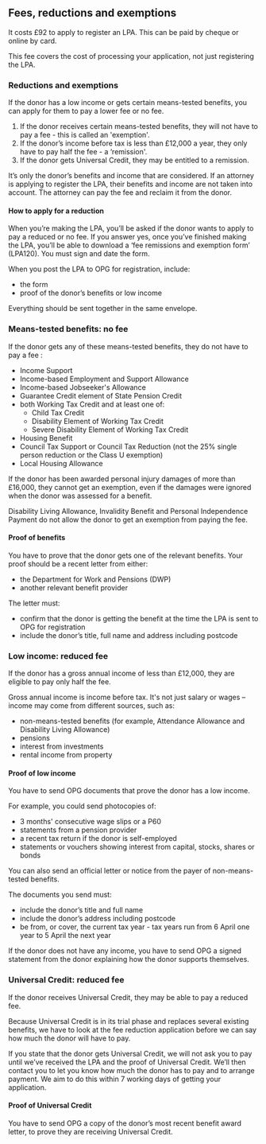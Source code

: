 ## Fees, reductions and exemptions

It costs £92 to apply to register an LPA. This can be paid by cheque or online by card.

This fee covers the cost of processing your application, not just registering the LPA.

### Reductions and exemptions

If the donor has a low income or gets certain means-tested benefits, you can apply for them to pay a lower fee or no fee.

1. If the donor receives certain means-tested benefits, they will not have to pay a fee - this is called an 'exemption'.
2. If the donor’s income before tax is less than £12,000 a year, they only have to pay half the fee - a ‘remission'.
3. If the donor gets Universal Credit, they may be entitled to a remission.

It’s only the donor’s benefits and income that are considered. If an attorney is applying to register the LPA, their benefits and income are not taken into account. The attorney can pay the fee and reclaim it from the donor.

#### How to apply for a reduction

When you’re making the LPA, you’ll be asked if the donor wants to apply to pay a reduced or no fee. If you answer yes, once you’ve finished making the LPA, you’ll be able to download a ‘fee remissions and exemption form’ (LPA120). You must sign and date the form.

When you post the LPA to OPG for registration, include:

* the  form
* proof of the donor’s benefits or low income

Everything should be sent together in the same envelope.

### Means-tested benefits: no fee

If the donor gets any of these means-tested benefits, they do not have to pay a fee :

* Income Support
* Income-based Employment and Support Allowance
* Income-based Jobseeker's Allowance
* Guarantee Credit element of State Pension Credit
* both Working Tax Credit and at least one of:
    * Child Tax Credit
    * Disability Element of Working Tax Credit
    * Severe Disability Element of Working Tax Credit
* Housing Benefit
* Council Tax Support or Council Tax Reduction (not the 25% single person reduction or the Class U exemption)
* Local Housing Allowance

If the donor has been awarded personal injury damages of more than £16,000, they cannot get an exemption, even if the damages were ignored when the donor was assessed for a benefit.

Disability Living Allowance, Invalidity Benefit and Personal Independence Payment do not allow the donor to get an exemption from paying the fee.

#### Proof of benefits

You have to prove that the donor gets one of the relevant benefits. Your proof should be a recent letter from either:

* the Department for Work and Pensions (DWP)
* another relevant benefit provider

The letter must:

* confirm that the donor is getting the benefit at the time the LPA is sent to OPG for registration
* include the donor’s title, full name and address including postcode

### Low income: reduced fee

If the donor has a gross annual income of less than £12,000, they are eligible to pay only half the fee.

Gross annual income is income before tax. It's not just salary or wages – income may come from different sources, such as:

* non-means-tested benefits (for example, Attendance Allowance and Disability Living Allowance)
* pensions
* interest from investments
* rental income from property

#### Proof of low income

You have to send OPG documents that prove the donor has a low income.

For example, you could send photocopies of:

* 3 months' consecutive wage slips or a P60
* statements from a pension provider
* a recent tax return if the donor is self-employed
* statements or vouchers showing interest from capital, stocks, shares or bonds

You can also send an official letter or notice from the payer of non-means-tested benefits.

The documents you send must:

* include the donor’s title and full name
* include the donor’s address including postcode
* be from, or cover, the current tax year - tax years run from 6 April one year to 5 April the next year

If the donor does not have any income, you have to send OPG a signed statement from the donor explaining how the donor supports themselves.

### Universal Credit: reduced fee

If the donor receives Universal Credit, they may be able to pay a reduced fee.

Because Universal Credit is in its trial phase and replaces several existing benefits, we have to look at the fee reduction application before we can say how much the donor will have to pay.

If you state that the donor gets Universal Credit, we will not ask you to pay until we’ve received the LPA and the proof of Universal Credit. We’ll then contact you to let you know how much the donor has to pay and to arrange payment. We aim to do this within 7 working days of getting your application.

#### Proof of Universal Credit

You have to send OPG a copy of the donor’s most recent benefit award letter, to prove they are receiving Universal Credit.

